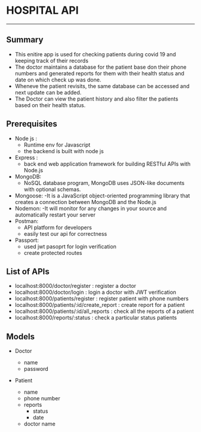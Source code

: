 # HOSPITAL API
----------------------------
## Summary
- This enitire app is used for checking patients during covid 19 and keeping track of their records
- The doctor maintains a database for the patient base don their phone numbers and generated reports for them with their health status and date on which check up was done.
- Wheneve the patient revisits, the same database can be accessed and next update can be added.
- The Doctor can view the patient history and also filter the patients based on their health status.
  
## Prerequisites
- Node js : 
  - Runtime env for Javascript
  - the backend is built with node js
- Express : 
  -  back end web application framework for building RESTful APIs with Node.js
- MongoDB:
  - NoSQL database program, MongoDB uses JSON-like documents with optional schemas.
- Mongoose:
  -It is a JavaScript object-oriented programming library that creates a connection between MongoDB and the Node.js
- Nodemon:
  -It will monitor for any changes in your source and automatically restart your server
- Postman:
  - API platform for developers
  - easily test our api for correctness
- Passport:
  - used jwt pasoprt for login verification
  - create protected routes

## List of APIs
- localhost:8000/doctor/register : register a doctor
- localhost:8000/doctor/login : login a doctor with JWT verification
- localhost:8000/patients/register : register patient with phone numbers
- localhost:8000/patients/:id/create_report : create report for a patient
- localhost:8000/patients/:id/all_reports : check all the reports of a patient
- localhost:8000/reports/:status : check a particular status patients

## Models 
- Doctor
  - name
  - password
  
- Patient
  - name
  - phone number
  - reports
    - status
    - date
  - doctor name

